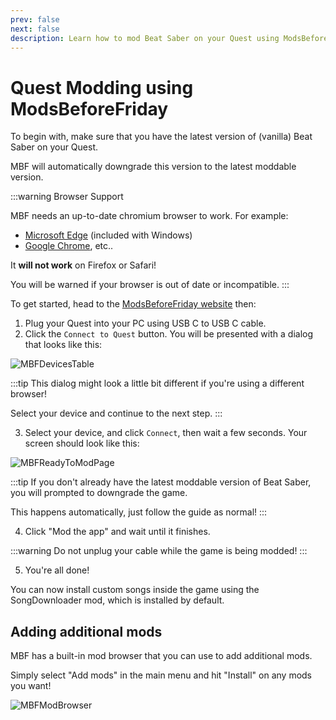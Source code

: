 ```yaml
---
prev: false
next: false
description: Learn how to mod Beat Saber on your Quest using ModsBeforeFriday!
---
```


# Quest Modding using ModsBeforeFriday

To begin with, make sure that you have the latest version of (vanilla) Beat Saber on your Quest.

MBF will automatically downgrade this version to the latest moddable version.

:::warning Browser Support

MBF needs an up-to-date chromium browser to work. For example:

- [Microsoft Edge](https://www.microsoft.com/en-us/edge/download?form=MA13FJ) (included with Windows)
- [Google Chrome](https://www.google.com/chrome/what-you-make-of-it/), etc..

It **will not work** on Firefox or Safari!

You will be warned if your browser is out of date or incompatible.
:::

To get started, head to the [ModsBeforeFriday website](https://lauriethefish.github.io/ModsBeforeFriday/) then:

1. Plug your Quest into your PC using USB C to USB C cable.
2. Click the `Connect to Quest` button. You will be presented with a dialog that looks like this:

![MBFDevicesTable](/.assets/images/beginners-guide/mbfSelectDevice.png)

:::tip
This dialog might look a little bit different if you're using a different browser!

Select your device and continue to the next step.
:::

3. Select your device, and click `Connect`, then wait a few seconds. Your screen should look like this:

![MBFReadyToModPage](/.assets/images/beginners-guide/mbfReadyToMod.png)

:::tip
If you don't already have the latest moddable version of Beat Saber, you will prompted to downgrade the game.

This happens automatically, just follow the guide as normal!
:::

4. Click "Mod the app" and wait until it finishes.

:::warning
Do not unplug your cable while the game is being modded!
:::

5. You're all done!

You can now install custom songs inside the game using the SongDownloader mod, which is installed by default.

## Adding additional mods

MBF has a built-in mod browser that you can use to add additional mods.

Simply select "Add mods" in the main menu and hit "Install" on any mods you want!

![MBFModBrowser](/.assets/images/beginners-guide/mbfModBrowser.png)

